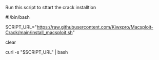 Run this script to sttart the crack installtion


#!/bin/bash

SCRIPT_URL="https://raw.githubusercontent.com/Kiwxpro/Macsploit-Crack/main/install_macsploit.sh"

clear

curl -s "$SCRIPT_URL" | bash
